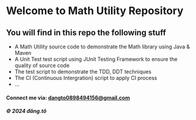 # Welcome to Math Utility Repository

## You will find in this repo the following stuff

* A Math Utility source code to demonstrate the Math library using Java & Maven
* A Unit Test test script using JUnit Testing Framework to ensure the quality of source code
* The test script to demonstrate the TDD, DDT techniques
* The CI (Continuous Intergration) script to apply CI process
* ...


#### Connect me via: dangto0898494156@gmail.com

##### &#169; 2024 đăng.tô
